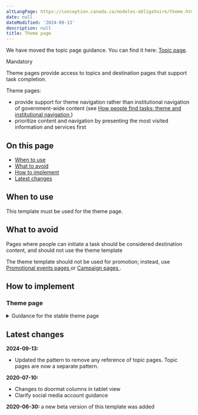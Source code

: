 ```yaml
---
altLangPage: https://conception.canada.ca/modeles-obligatoire/theme.html
date: null
dateModified: '2024-09-13'
description: null
title: Theme page
---
```

<section class="alert alert-info">
    <p>We have moved the topic page guidance. You can find it here: <a href="topic.html">Topic page</a>.</p>
</section>

<p>
    <span class="label label-danger">
        Mandatory
    </span>
</p>

<p>
    Theme pages provide access to topics and destination pages that support task completion.
</p>

<p>
    Theme pages:
</p>

<ul>
    <li>
        provide support for theme navigation rather than institutional navigation of government-wide content (see
        <a href="{{ site.url }}/specifications/information-findability/organizing-content.html#toc1">
            How people find tasks: theme and institutional navigation
        </a>
        )
    </li>
    <li>
        prioritize content and navigation by presenting the most visited information and services first
    </li>
</ul>

<section>
    <h2>
        On this page
    </h2>
    <ul>
        <li>
            <a href="#use">
                When to use
            </a>
        </li>
        <li>
            <a href="#avoid">
                What to avoid
            </a>
        </li>
        <li>
            <a href="#specifications">
                How to implement
            </a>
        </li>
        <li>
            <a href="#changes">
                Latest changes
            </a>
        </li>
    </ul>
</section>

<section>
    <h2 id="use">
        When to use
    </h2>
    <p>
        This template must be used for the theme page.
    </p>
</section>

<section>
    <h2 id="avoid">
        What to avoid
    </h2>
    <p>
        Pages where people can initiate a task should be considered destination content, and should not use the theme template
    </p>
    <p>
        The theme template should not be used for promotion; instead, use
        <a href="../recommended-templates/promotional-events-pages.html">
            Promotional events pages
        </a>
        or
        <a href="../recommended-templates/campaign-pages.html">
            Campaign pages
        </a>
        .
    </p>
</section>

<section>
    <h2 id="specifications">
        How to implement
    </h2>
</section>

<div class="clearfix"></div>

<section>
    <h3>
        Theme page
    </h3>
    <details>
        <summary>
            Guidance for the stable theme page
        </summary>
        <div class="btn-group mrgn-bttm-sm">
            <button class="btn btn-default wb-toggle" data-toggle='{"selector": "details", "parent": "#template-elements-1", "type": "on"}' type="button">
                Expand All
            </button>
            <button class="btn btn-default wb-toggle" data-toggle='{"selector": "details", "parent": "#template-elements-1", "type": "off"}' type="button">
                Collapse All
            </button>
        </div>
        <div class="row">
            <div class="col-lg-6 pull-right">
                <figure class="mrgn-bttm-lg">
                    <figcaption class="text-center">
                        <b>
                            Theme page template
                        </b>
                    </figcaption>
                    <img alt="Template of theme page showing sections that make up its structure. Read top to bottom and left to right. Specifications detailed below." class="full-width" src="../images/theme-page-en.jpg" />
                </figure>
            </div>
            <div class="col-lg-6 pull-left">
                <div id="template-elements-1">
                    <section>
                        <h3>
                            1: Theme title
                        </h3>
                        <p>
                            <span class="label label-danger">
                                Mandatory
                            </span>
                        </p>
                        <p>
                            Describes the theme and page content
                        </p>
                        <ul class="list-unstyled">
                            <li id="element1-1">
                                <details class="mrgn-bttm-sm">
                                    <summary class="wb-toggle" data-toggle='{"print":"on"}'>
                                        <strong>
                                            Presentation
                                        </strong>
                                    </summary>
                                    <ul>
                                        <li>
                                            theme title must be a unique H1
                                        </li>
                                        <li>
                                            must be the first component on the page
                                        </li>
                                    </ul>
                                </details>
                            </li>
                        </ul>
                    </section>
                    <section>
                        <h3>
                            2: Theme introductory paragraph
                        </h3>
                        <p>
                            <span class="label label-danger">
                                Mandatory
                            </span>
                        </p>
                        <p>
                            Describes the top tasks and topics that can be accessed on this page
                        </p>
                        <ul class="list-unstyled">
                            <li id="element1-2a">
                                <details class="mrgn-bttm-sm">
                                    <summary class="wb-toggle" data-toggle='{"print":"on"}'>
                                        <strong>
                                            Content
                                        </strong>
                                    </summary>
                                    <ul>
                                        <li>
                                            provides an overview of all top tasks that can be accomplished on the given theme
                                        </li>
                                        <li>
                                            keep the text short and concise
                                        </li>
                                        <li>
                                            written for a grade 6-8 reading level
                                        </li>
                                    </ul>
                                </details>
                            </li>
                            <li id="element1-2b">
                                <details class="mrgn-bttm-sm">
                                    <summary class="wb-toggle" data-toggle='{"print":"on"}'>
                                        <strong>
                                            Presentation
                                        </strong>
                                    </summary>
                                    <ul>
                                        <li>
                                            appears below the theme title
                                        </li>
                                        <li>
                                            appears to the left of the theme image
                                        </li>
                                    </ul>
                                </details>
                            </li>
                        </ul>
                    </section>
                    <section>
                        <h3>
                            3: Theme image
                        </h3>
                        <p>
                            <span class="label label-info">
                                Optional
                            </span>
                        </p>
                        <p>
                            Image is optional. Only use decorative images.
                        </p>
                        <ul class="list-unstyled">
                            <li id="element1-3b">
                                <details class="mrgn-bttm-sm">
                                    <summary class="wb-toggle" data-toggle='{"print":"on"}'>
                                        <strong>
                                            Presentation
                                        </strong>
                                    </summary>
                                    <ul>
                                        <li>
                                            appears at the top of the page
                                        </li>
                                        <li>
                                            appears to the right of the theme introductory paragraph
                                        </li>
                                    </ul>
                                </details>
                            </li>
                        </ul>
                    </section>
                    <section>
                        <h3>
                            4: Theme social media channels
                        </h3>
                        <p>
                            <span class="label label-warning">
                                Conditional
                            </span>
                        </p>
                        <p>
                            Features theme-specific social media channels
                        </p>
                        <ul class="list-unstyled">
                            <li id="element1-4a">
                                <details class="mrgn-bttm-sm">
                                    <summary class="wb-toggle" data-toggle='{"print":"on"}'>
                                        <strong>
                                            Content
                                        </strong>
                                    </summary>
                                    <ul>
                                        <li>
                                            this component is mandatory when there is 1 or more theme related social media channels that exist
                                        </li>
                                        <li>
                                            use the
                                            <a href="../common-design-patterns/social-media-channels.html">
                                                Social media channels block (follow block)
                                            </a>
                                            pattern
                                        </li>
                                    </ul>
                                </details>
                            </li>
                            <li id="element1-4b">
                                <details class="mrgn-bttm-sm">
                                    <summary class="wb-toggle" data-toggle='{"print":"on"}'>
                                        <strong>
                                            Presentation
                                        </strong>
                                    </summary>
                                    <ul>
                                        <li>
                                            appears below the theme introductory paragraph
                                        </li>
                                    </ul>
                                </details>
                            </li>
                        </ul>
                    </section>
                    <section>
                        <h3>
                            5: Services and information
                        </h3>
                        <p>
                            <span class="label label-danger">
                                Mandatory
                            </span>
                        </p>
                        <p>
                            Features theme-specific topics
                        </p>
                        <ul class="list-unstyled">
                            <li id="element1-5a">
                                <details class="mrgn-bttm-sm">
                                    <summary class="wb-toggle" data-toggle='{"print":"on"}'>
                                        <strong>
                                            Content
                                        </strong>
                                    </summary>
                                    <ul>
                                        <li>
                                            use the
                                            <a href="../common-design-patterns/services-information.html">
                                                Services and information
                                            </a>
                                            pattern
                                        </li>
                                    </ul>
                                </details>
                            </li>
                            <li id="element1-5b">
                                <details class="mrgn-bttm-sm">
                                    <summary class="wb-toggle" data-toggle='{"print":"on"}'>
                                        <strong>
                                            Presentation
                                        </strong>
                                    </summary>
                                    <ul>
                                        <li>
                                            appears below the theme social media channels and to the left of “Most requested”
                                        </li>
                                        <li>
                                            heading is labelled “Services and information”
                                        </li>
                                    </ul>
                                </details>
                            </li>
                        </ul>
                    </section>
                    <section>
                        <h3>
                            6: Most requested
                        </h3>
                        <p>
                            <span class="label label-danger">
                                Mandatory
                            </span>
                        </p>
                        <p>
                            Features theme-specific top tasks
                        </p>
                        <ul class="list-unstyled">
                            <li id="element1-6a">
                                <details class="mrgn-bttm-sm">
                                    <summary class="wb-toggle" data-toggle='{"print":"on"}'>
                                        <strong>
                                            Content
                                        </strong>
                                    </summary>
                                    <ul>
                                        <li>
                                            use the
                                            <a href="../common-design-patterns/most-requested.html">
                                                Most requested
                                            </a>
                                            pattern
                                        </li>
                                    </ul>
                                </details>
                            </li>
                            <li id="element1-6b">
                                <details class="mrgn-bttm-sm">
                                    <summary class="wb-toggle" data-toggle='{"print":"on"}'>
                                        <strong>
                                            Presentation
                                        </strong>
                                    </summary>
                                    <ul>
                                        <li>
                                            appears to the right of “Services and information”
                                        </li>
                                        <li>
                                            heading is labelled “Most requested”
                                        </li>
                                    </ul>
                                </details>
                            </li>
                        </ul>
                    </section>
                    <section>
                        <h3>
                            7: More information for
                        </h3>
                        <p>
                            <span class="label label-warning">
                                Conditional
                            </span>
                        </p>
                        <p>
                            Links to related government-wide audience information
                        </p>
                        <ul class="list-unstyled">
                            <li id="element1-7a">
                                <details class="mrgn-bttm-sm">
                                    <summary class="wb-toggle" data-toggle='{"print":"on"}'>
                                        <strong>
                                            Content
                                        </strong>
                                    </summary>
                                    <ul>
                                        <li>
                                            this component is mandatory when there is 1 or more theme-related government-wide audience page or audience topic page that exist
                                        </li>
                                        <li>
                                            use the
                                            <a href="../common-design-patterns/more-information.html">
                                                More information for
                                            </a>
                                            pattern
                                        </li>
                                    </ul>
                                </details>
                            </li>
                            <li id="element1-7b">
                                <details class="mrgn-bttm-sm">
                                    <summary class="wb-toggle" data-toggle='{"print":"on"}'>
                                        <strong>
                                            Presentation
                                        </strong>
                                    </summary>
                                    <ul>
                                        <li>
                                            appears below “Most requested”
                                        </li>
                                        <li>
                                            heading is labelled “More information for”
                                        </li>
                                    </ul>
                                </details>
                            </li>
                        </ul>
                    </section>
                    <section>
                        <h3>
                            8: Theme features
                        </h3>
                        <p>
                            <span class="label label-danger">
                                Mandatory
                            </span>
                        </p>
                        <p>
                            Promotes theme-specific current activities being led by departments and agencies across the
                            <abbr title="Government of Canada">
                                GC
                            </abbr>
                        </p>
                        <ul class="list-unstyled">
                            <li id="element1-8a">
                                <details class="mrgn-bttm-sm">
                                    <summary class="wb-toggle" data-toggle='{"print":"on"}'>
                                        <strong>
                                            Content
                                        </strong>
                                    </summary>
                                    <ul>
                                        <li>
                                            use the
                                            <a href="../common-design-patterns/feature-tiles.html">
                                                Context-specific features
                                            </a>
                                            pattern
                                        </li>
                                    </ul>
                                </details>
                            </li>
                            <li id="element1-9b">
                                <details class="mrgn-bttm-sm">
                                    <summary class="wb-toggle" data-toggle='{"print":"on"}'>
                                        <strong>
                                            Presentation
                                        </strong>
                                    </summary>
                                    <ul>
                                        <li>
                                            appears below “Services and information”
                                        </li>
                                    </ul>
                                </details>
                            </li>
                        </ul>
                    </section>
                </div>
            </div>
        </div>
        <h2 id="navigation">
            User navigation
        </h2>
        <p>
            Canada.ca is organized around 15 themes, based on an analysis of top tasks (most requested information and services) across the Government of Canada.
        </p>
        <p>
            While the themes emphasize top tasks related to information and service delivery, they also provide a window into activities of the Government of Canada that are undertaken to support programs and services (for example,
            research, consultation, policy development).
        </p>
        <figure class="mrgn-bttm-lg">
            <figcaption class="text-center">
                <b>
                    User navigation diagram
                </b>
            </figcaption>
            <img
                alt="Diagram of how to navigate to theme pages on Canada.ca. Text version below:"
                class="img-responsive center-block"
                src="https://www.canada.ca/content/dam/tbs-sct/images/government-communications/canada-content-style-guide/theme-pages-ia-eng.png"
            />
            <details>
                <summary class="wb-toggle" data-toggle='{"print":"on"}'>
                    Text version
                </summary>
                <p>
                    Theme pages can be accessed from the Canada.ca home page.
                </p>
            </details>
        </figure>
    </details>
</section>

<section>
    <h2 id="changes">
        Latest changes
    </h2>
    <p>
        <strong>
            2024-09-13:
        </strong>
    </p>
    <ul>
        <li>
            Updated the pattern to remove any reference of topic pages. Topic pages are now a separate pattern.
        </li>
    </ul>
    <p>
        <strong>
            2020-07-10:
        </strong>
    </p>
    <ul>
        <li>
            Changes to doormat columns in tablet view
        </li>
        <li>
            Clarify social media account guidance
        </li>
    </ul>
    <p>
        <strong>
            2020-06-30:
        </strong>
        a new beta version of this template was added
    </p>
</section>
